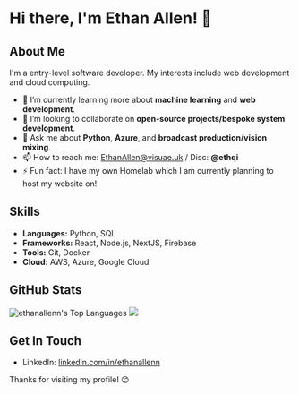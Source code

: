 # Hi there, I'm Ethan Allen! 👋

## About Me

I'm a entry-level software developer. My interests include web development and cloud computing.

- 🌱 I’m currently learning more about **machine learning** and **web development**.
- 👯 I’m looking to collaborate on **open-source projects/bespoke system development**.
- 💬 Ask me about **Python**, **Azure**, and **broadcast production/vision mixing**.
- 📫 How to reach me: [EthanAllen@visuae.uk](mailto:EthanAllen@visuae.uk) / Disc: **@ethqi**
- ⚡ Fun fact: I have my own Homelab which I am currently planning to host my website on!

## Skills

- **Languages:** Python, SQL
- **Frameworks:** React, Node.js, NextJS, Firebase
- **Tools:** Git, Docker
- **Cloud:** AWS, Azure, Google Cloud

## GitHub Stats

![ethanallenn's Top Languages](https://github-readme-stats.vercel.app/api/top-langs/?username=ethanallenn&theme=vue-dark&show_icons=true&hide_border=true&layout=compact)
![](https://wakatime.com/share/@2daae4b6-1ab2-40ac-8500-68143bc9509e/c65b52c6-7c8c-45e8-963b-bf690abff2ea.svg)

## Get In Touch

- LinkedIn: [linkedin.com/in/ethanallenn](https://linkedin.com/in/ethanallenn)

Thanks for visiting my profile! 😊
